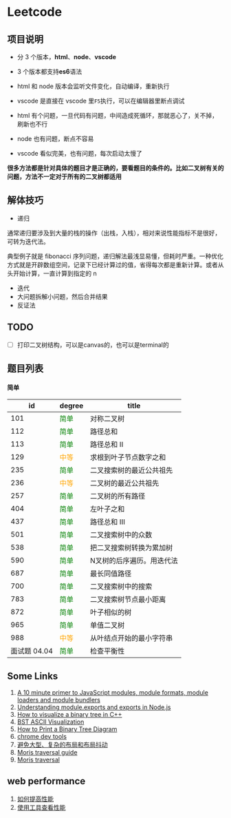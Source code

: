 # Leetcode

## 项目说明

- 分 3 个版本，**html**、**node**、**vscode**

- 3 个版本都支持**es6**语法

- html 和 node 版本会监听文件变化，自动编译，重新执行

- vscode 是直接在 vscode 里`F5`执行，可以在编辑器里断点调试

- html 有个问题，一旦代码有问题，中间造成死循环，那就恶心了，关不掉，刷新也不行

- node 也有问题，断点不容易

- vscode 看似完美，也有问题，每次启动太慢了

**很多方法都是针对具体的题目才是正确的，要看题目的条件的。比如二叉树有关的问题，方法不一定对于所有的二叉树都适用**

## 解体技巧

- 递归

通常递归要涉及到大量的栈的操作（出栈，入栈），相对来说性能指标不是很好，可转为迭代法。

典型例子就是 fibonacci 序列问题，递归解法最浅显易懂，但耗时严重。一种优化方式就是开辟数组空间，记录下已经计算过的值，省得每次都是重新计算。或者从头开始计算，一直计算到指定的 n

- 迭代
- 大问题拆解小问题，然后合并结果
- 反证法

## TODO

- [ ] 打印二叉树结构，可以是canvas的，也可以是terminal的

## 题目列表

#### 简单

| id           | degree                           | title                     |
| ------------ | -------------------------------- | ------------------------- |
| 101          | <font color="green">简单</font>  | 对称二叉树                |
| 112          | <font color="green">简单</font>  | 路径总和                  |
| 113          | <font color="green">简单</font>  | 路径总和 II               |
| 129          | <font color="orange">中等</font> | 求根到叶子节点数字之和    |
| 235          | <font color="green">简单</font>  | 二叉搜索树的最近公共祖先  |
| 236          | <font color="orange">中等</font> | 二叉树的最近公共祖先      |
| 257          | <font color="green">简单</font>  | 二叉树的所有路径          |
| 404          | <font color="green">简单</font>  | 左叶子之和                |
| 437          | <font color="green">简单</font>  | 路径总和 III              |
| 501          | <font color="green">简单</font>  | 二叉搜索树中的众数        |
| 538          | <font color="green">简单</font>  | 把二叉搜索树转换为累加树  |
| 590          | <font color="green">简单</font>  | N叉树的后序遍历。用迭代法 |
| 687          | <font color="green">简单</font>  | 最长同值路径              |
| 700          | <font color="green">简单</font>  | 二叉搜索树中的搜索        |
| 783          | <font color="green">简单</font>  | 二叉搜索树节点最小距离    |
| 872          | <font color="green">简单</font>  | 叶子相似的树              |
| 965          | <font color="green">简单</font>  | 单值二叉树                |
| 988          | <font color="orange">中等</font> | 从叶结点开始的最小字符串  |
| 面试题 04.04 | <font color="green">简单</font>  | 检查平衡性                |

## Some Links
1. [A 10 minute primer to JavaScript modules, module formats, module loaders and module bundlers](https://www.jvandemo.com/a-10-minute-primer-to-javascript-modules-module-formats-module-loaders-and-module-bundlers/)
2. [Understanding module.exports and exports in Node.js](https://www.sitepoint.com/understanding-module-exports-exports-node-js/)
3. [How to visualize a binary tree in C++](https://visbud.blogspot.com/2019/03/how-to-visualize-binary-tree-in-c.html)
4. [BST ASCII Visualization](https://github.com/YoussefRaafatNasry/bst-ascii-visualization)
5. [How to Print a Binary Tree Diagram](https://www.baeldung.com/java-print-binary-tree-diagram)
6. [chrome dev tools](https://developers.google.com/web/tools/chrome-devtools)
7. [避免大型、复杂的布局和布局抖动](https://developers.google.com/web/fundamentals/performance/rendering/avoid-large-complex-layouts-and-layout-thrashing?utm_source=devtools#avoid-forced-synchronous-layouts)
8. [Moris traversal guide](https://www.educative.io/edpresso/what-is-morris-traversal)
9. [Moris traversal](https://codeoverflow.wordpress.com/tag/morris-inorder-traversal/)



## web performance
1. [如何提高性能](https://developers.google.com/web/fundamentals/performance/why-performance-matters)
2. [使用工具查看性能](https://developers.google.com/web/tools/chrome-devtools/evaluate-performance)